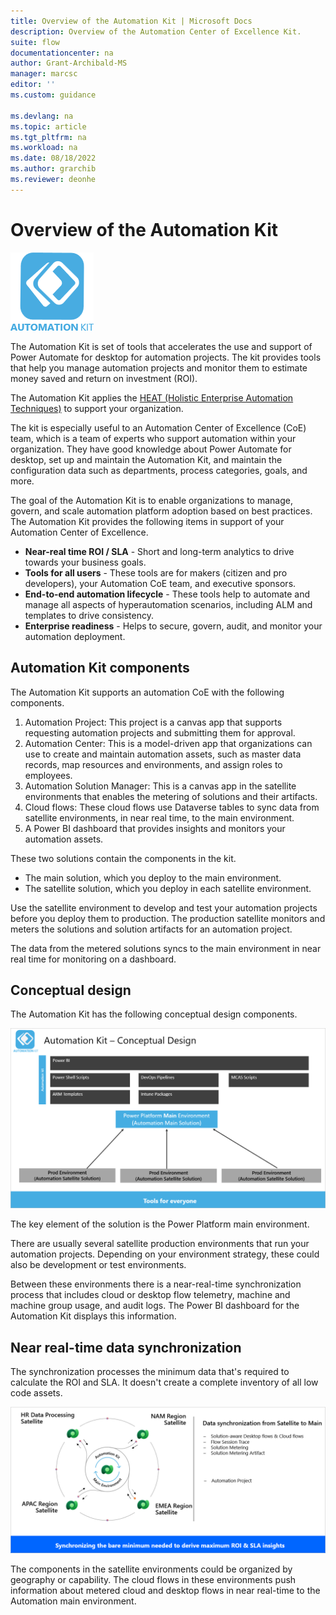 ```yaml
---
title: Overview of the Automation Kit | Microsoft Docs
description: Overview of the Automation Center of Excellence Kit.
suite: flow
documentationcenter: na
author: Grant-Archibald-MS
manager: marcsc
editor: ''
ms.custom: guidance

ms.devlang: na
ms.topic: article
ms.tgt_pltfrm: na
ms.workload: na
ms.date: 08/18/2022
ms.author: grarchib
ms.reviewer: deonhe
---
```


# Overview of the Automation Kit

![Automation Kit Logo](../media/automation-kit.png)

The Automation Kit is set of tools that accelerates the use and support of Power Automate for desktop for automation projects. The kit provides tools that help you manage automation projects and monitor them to estimate money saved and return on investment (ROI).

The Automation Kit applies the [HEAT (Holistic Enterprise Automation Techniques)](/power-platform/guidance/automation-coe/heat) to support your organization.

The kit is especially useful to an Automation Center of Excellence (CoE) team, which is a team of experts who support automation within your organization. They have good knowledge about Power Automate for desktop, set up and maintain the Automation Kit, and maintain the configuration data such as departments, process categories, goals, and more.

The goal of the Automation Kit is to enable organizations to manage, govern, and scale automation platform adoption based on best practices. The Automation Kit provides the following items in support of your Automation Center of Excellence.

- **Near-real time ROI / SLA** - Short and long-term analytics to drive towards your business goals.
- **Tools for all users** - These tools are for makers (citizen and pro developers), your Automation CoE team, and executive sponsors.
- **End-to-end automation lifecycle** - These tools help to automate and manage all aspects of hyperautomation scenarios, including ALM and templates to drive consistency.
- **Enterprise readiness** - Helps to secure, govern, audit, and monitor your automation deployment.

## Automation Kit components

The Automation Kit supports an automation CoE with the following components.

1. Automation Project: This project is a canvas app that supports requesting automation projects and submitting them for approval.
1. Automation Center: This is a  model-driven app that organizations can use to create and maintain automation assets, such as master data records, map resources and environments, and assign roles to employees.
1. Automation Solution Manager: This is a canvas app in the satellite environments that enables the metering of solutions and their artifacts.
1. Cloud flows: These cloud flows use Dataverse tables to sync data from satellite environments, in near real time, to the main environment.
1. A Power BI dashboard that provides insights and monitors your automation assets.

These two solutions contain the components in the kit.

- The main solution, which you deploy to the main environment.
- The satellite solution, which you deploy in each satellite environment.

Use the satellite environment to develop and test your automation projects before you deploy them to production. The production satellite monitors and meters the solutions and solution artifacts for an automation project.

The data from the metered solutions syncs to the main environment in near real time for monitoring on a dashboard.

## Conceptual design

The Automation Kit has the following conceptual design components.

![Automation Kit conceptual design](../media/automation-kit-conceptual-design.png)

The key element of the solution is the Power Platform main environment.

There are usually several satellite production environments that run your automation projects. Depending on your environment strategy, these could also be development or test environments.

Between these environments there is a near-real-time synchronization process that includes cloud or desktop flow telemetry, machine and machine group usage, and audit logs. The Power BI dashboard for the Automation Kit displays this information.

## Near real-time data synchronization

The synchronization processes the minimum data that's required to calculate the ROI and SLA. It doesn't create a complete inventory of all low code assets.

![Automation Kit data synchronization](../media/automation-kit-data-sychronization.png)

The components in the satellite environments could be organized by geography or capability. The cloud flows in these environments push information about metered cloud and desktop flows in near real-time to the Automation main environment.
